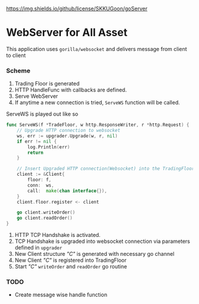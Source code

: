 https://img.shields.io/github/license/SKKUGoon/goServer



# WebServer for All Asset

<p>
    
This application uses `gorilla/websocket` 
and delivers message from client to client
    
</p>

### Scheme

<p>

1. Trading Floor is generated
2. HTTP HandleFunc with callbacks are defined.
3. Serve WebServer
4. If anytime a new connection is tried, `ServeWS` function will be called.

ServeWS is played out like so

```go
func ServeWS(f *TradeFloor, w http.ResponseWriter, r *http.Request) {
	// Upgrade HTTP connection to websocket
	ws, err := upgrader.Upgrade(w, r, nil)
	if err != nil {
		log.Println(err)
		return
	}

	// Insert Upgraded HTTP connection(Websocket) into the TradingFloor
	client := &Client{
		floor: f,
		conn:  ws,
		call:  make(chan interface{}),
	}
	client.floor.register <- client

	go client.writeOrder()
	go client.readOrder()
}
```

1. HTTP TCP Handshake is activated.
2. TCP Handshake is upgraded into websocket connection via parameters defined in `upgrader`
3. New Client structure <em>"C"</em>  is generated with necessary go channel
4. New Client <em>"C"</em> is registered into TradingFloor
5. Start <em>"C"</em> `writeOrder` and `readOrder` go routine

</p>

### TODO
<p>

* Create message wise handle function

</p>